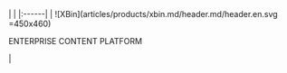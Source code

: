 <div class="product-header" markdown="1">
|   |
|:------|
| ![XBin](articles/products/xbin.md/header.md/header.en.svg =450x460) <p>ENTERPRISE CONTENT PLATFORM</p> |
</div>